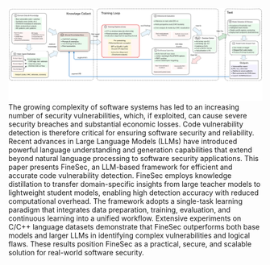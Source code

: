 ![image](figure/frame.jpg)
The growing complexity of software systems has led to an increasing number of security vulnerabilities, which, if exploited, can cause severe security breaches and substantial economic losses. Code vulnerability detection is therefore critical for ensuring software security and reliability. Recent advances in Large Language Models (LLMs) have introduced powerful language understanding and generation capabilities that extend beyond natural language processing to software security applications. This paper presents FineSec, an LLM-based framework for efficient and accurate code vulnerability detection. FineSec employs knowledge distillation to transfer domain-specific insights from large teacher models to lightweight student models, enabling high detection accuracy with reduced computational overhead. The framework adopts a single-task learning paradigm that integrates data preparation, training, evaluation, and continuous learning into a unified workflow. Extensive experiments on C/C++ language datasets demonstrate that FineSec outperforms both base models and larger LLMs in identifying complex vulnerabilities and logical flaws. These results position FineSec as a practical, secure, and scalable solution for real-world software security.


